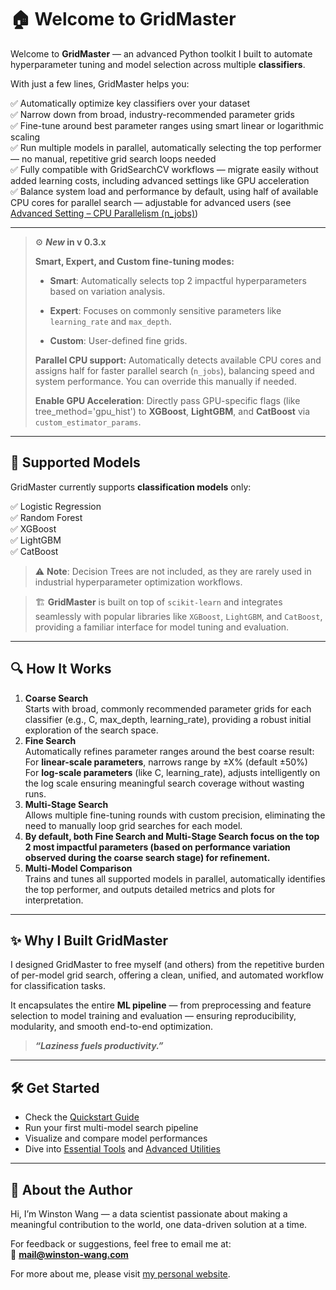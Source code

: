 # 🏠 **Welcome to GridMaster**

Welcome to **GridMaster** — an advanced Python toolkit I built to automate hyperparameter tuning and model selection across multiple **classifiers**.

With just a few lines, GridMaster helps you:

✅ Automatically optimize key classifiers over your dataset  
✅ Narrow down from broad, industry-recommended parameter grids  
✅ Fine-tune around best parameter ranges using smart linear or logarithmic scaling  
✅ Run multiple models in parallel, automatically selecting the top performer — no manual, repetitive grid search loops needed  
✅ Fully compatible with GridSearchCV workflows — migrate easily without added learning costs, including advanced settings like GPU acceleration  
✅ Balance system load and performance by default, using half of available CPU cores for parallel search — adjustable for advanced users (see [Advanced Setting – CPU Parallelism (n_jobs)](/api/advanced_api/#advanced-setting-cpu-parallelism-n_jobs))

---

>  ⚙️ ***New* in v 0.3.x**  
>
> **Smart, Expert, and Custom fine-tuning modes:**  
>
> - **Smart**: Automatically selects top 2 impactful hyperparameters based on variation analysis.
>
> - **Expert**: Focuses on commonly sensitive parameters like `learning_rate` and `max_depth`.
>
> - **Custom**: User-defined fine grids. 
>
> **Parallel CPU support:** Automatically detects available CPU cores and assigns half for faster parallel search (`n_jobs`), balancing speed and system performance. You can override this manually if needed.
>
> **Enable GPU Acceleration**: Directly pass GPU-specific flags (like tree_method='gpu_hist') to **XGBoost**, **LightGBM**, and **CatBoost** via `custom_estimator_params`.

---

## 🚀 Supported Models

GridMaster currently supports **classification models** only:  

✅ Logistic Regression  
✅ Random Forest  
✅ XGBoost  
✅ LightGBM  
✅ CatBoost  

> ⚠️ **Note**: Decision Trees are not included, as they are rarely used in industrial hyperparameter optimization workflows.

> 🏗️ **GridMaster** is built on top of `scikit-learn` and integrates seamlessly with popular libraries like `XGBoost`, `LightGBM`, and `CatBoost`, providing a familiar interface for model tuning and evaluation.

---

## 🔍 How It Works

1. **Coarse Search**  
    Starts with broad, commonly recommended parameter grids for each classifier (e.g., C, max_depth, learning_rate), providing a robust initial exploration of the search space.
2. **Fine Search**  
    Automatically refines parameter ranges around the best coarse result:  
    For **linear-scale parameters**, narrows range by ±X% (default ±50%)  
    For **log-scale parameters** (like C, learning_rate), adjusts intelligently on the log scale ensuring meaningful search coverage without wasting runs.
3. **Multi-Stage Search**  
    Allows multiple fine-tuning rounds with custom precision, eliminating the need to manually loop grid searches for each model.
4. **By default, both Fine Search and Multi-Stage Search focus on the top 2 most impactful parameters (based on performance variation observed during the coarse search stage) for refinement.**
5. **Multi-Model Comparison**  
    Trains and tunes all supported models in parallel, automatically identifies the top performer, and outputs detailed metrics and plots for interpretation.

---

## ✨ Why I Built GridMaster

I designed GridMaster to free myself (and others) from the repetitive burden of per-model grid search, offering a clean, unified, and automated workflow for classification tasks.  

It encapsulates the entire **ML pipeline** — from preprocessing and feature selection to model training and evaluation — ensuring reproducibility, modularity, and smooth end-to-end optimization.

> **_“Laziness fuels productivity.”_**

---

## 🛠️ Get Started

- Check the [Quickstart Guide](usage.md)  
- Run your first multi-model search pipeline  
- Visualize and compare model performances  
- Dive into [Essential Tools](api/core_api.md) and [Advanced Utilities](api/advanced_api.md)  

---

## 📇 About the Author

Hi, I’m Winston Wang — a data scientist passionate about making a meaningful contribution to the world, one data-driven solution at a time.

For feedback or suggestions, feel free to email me at:  
📧 **mail@winston-wang.com**

For more about me, please visit [my personal website](https://winston-wang.com).
